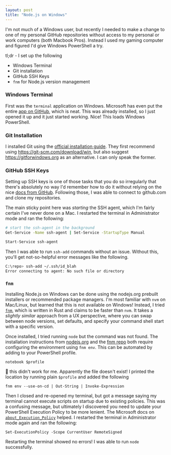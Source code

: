 ```yaml
---
layout: post
title: "Node.js on Windows"
---
```


I'm not much of a Windows user, but recently I needed to make a change to one of my personal GitHub repositories without access to my personal or work computers (both Macbook Pros). Instead I used my gaming computer and figured I'd give Windows PowerShell a try.

tl;dr - I set up the following

* Windows Terminal
* Git installation
* GitHub SSH Keys
* `fnm` for Node.js version management

### Windows Terminal

First was the `terminal` application on Windows. Microsoft has even put the entire [app on GitHub](https://github.com/microsoft/terminal), which is neat. This was already installed, so I just opened it up and it just started working. Nice! This loads Windows PowerShell.

### Git Installation

I installed Git using the [official installation guide](https://git-scm.com/book/en/v2/Getting-Started-Installing-Git). They first recommend using https://git-scm.com/download/win, but also suggest https://gitforwindows.org as an alternative. I can only speak the former.

### GitHub SSH Keys

Setting up SSH keys is one of those tasks that you do so irregularly that there's absolutely no way I'd remember how to do it without relying on the nice [docs from GitHub](https://docs.github.com/en/authentication/connecting-to-github-with-ssh/generating-a-new-ssh-key-and-adding-it-to-the-ssh-agent). Following those, I was able to connect to github.com and clone my repositories. 

The main sticky point here was _starting_ the SSH agent, which I'm fairly certain I've never done on a Mac. I restarted the terminal in Administrator mode and ran the following:

```sh
# start the ssh-agent in the background
Get-Service -Name ssh-agent | Set-Service -StartupType Manual

Start-Service ssh-agent
```

Then I was able to run `ssh-add` commands without an issue. Without this, you'll get not-so-helpful error messages like the following.

```sh
C:\repo> ssh-add ~/.ssh/id_blah
Error connecting to agent: No such file or directory
```

### `fnm`

Installing Node.js on Windows can be done using the nodejs.org prebuilt installers or recommended package managers. I'm most familiar with `nvm` on Mac/Linux, but learned that this is not available on Windows! Instead, I tried [`fnm`](https://github.com/Schniz/fnm), which is written in Rust and claims to be faster than `nvm`. It takes a _slightly similar_ approach from a UX perspective, where you can swap between node versions, set defaults, and specify your command shell start with a specific version.

Once installed, I tried running `node` but the command was not found. The installation instructions from [nodejs.org](https://nodejs.org/en/download/package-manager) and the [fnm repo](https://github.com/Schniz/fnm#powershell) both require configuring the environment using `fnm env`. This can be automated by adding to your PowerShell profile.

```
notebook $profile
```

🤔 this didn't work for me. Apparently the file doesn't exist! I printed the location by running plain `$profile` and added the following

```
fnm env --use-on-cd | Out-String | Invoke-Expression
```

Then I closed and re-opened my terminal, but got a message saying my terminal cannot execute scripts on startup due to existing policies. This was a confusing message, but ultimately I discovered you need to update your PowerShell Execution Policy to be more lenient. The Microsoft docs on [`about_Execution_Policy`](https://learn.microsoft.com/en-us/powershell/module/microsoft.powershell.core/about/about_execution_policies?view=powershell-7.4) helped. I restarted the terminal in Administrator mode again and ran the following:

```
Set-ExecutionPolicy -Scope CurrentUser RemoteSigned
```

Restarting the terminal showed no errors! I was able to run `node` successfully.
